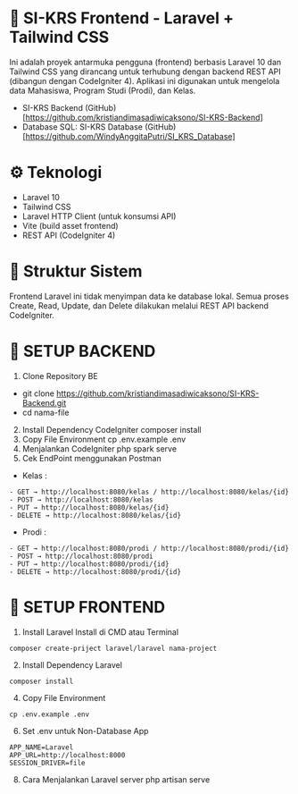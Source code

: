 # 🚀 SI-KRS Frontend - Laravel + Tailwind CSS
Ini adalah proyek antarmuka pengguna (frontend) berbasis Laravel 10 dan Tailwind CSS yang dirancang untuk terhubung dengan backend REST API (dibangun dengan CodeIgniter 4). Aplikasi ini digunakan untuk mengelola data Mahasiswa, Program Studi (Prodi), dan Kelas.

- SI-KRS Backend (GitHub)[https://github.com/kristiandimasadiwicaksono/SI-KRS-Backend]
- Database SQL: SI-KRS Database (GitHub)[https://github.com/WindyAnggitaPutri/SI_KRS_Database]

# ⚙ Teknologi
- Laravel 10
- Tailwind CSS
- Laravel HTTP Client (untuk konsumsi API)
- Vite (build asset frontend)
- REST API (CodeIgniter 4)

# 🧩 Struktur Sistem
Frontend Laravel ini tidak menyimpan data ke database lokal. Semua proses Create, Read, Update, dan Delete dilakukan melalui REST API backend CodeIgniter.

# 🚀 SETUP BACKEND
1. Clone Repository BE
- git clone https://github.com/kristiandimasadiwicaksono/SI-KRS-Backend.git
- cd nama-file
2. Install Dependency CodeIgniter
composer install
3. Copy File Environment
cp .env.example .env
4. Menjalankan CodeIgniter
php spark serve
5. Cek EndPoint menggunakan Postman
- Kelas :
```
- GET → http://localhost:8080/kelas / http://localhost:8080/kelas/{id}
- POST → http://localhost:8080/kelas
- PUT → http://localhost:8080/kelas/{id}
- DELETE → http://localhost:8080/kelas/{id}
```
- Prodi :
```
- GET → http://localhost:8080/prodi / http://localhost:8080/prodi/{id}
- POST → http://localhost:8080/prodi
- PUT → http://localhost:8080/prodi/{id}
- DELETE → http://localhost:8080/prodi/{id}
```

# 🚀 SETUP FRONTEND
1. Install Laravel
Install di CMD atau Terminal
```
composer create-priject laravel/laravel nama-project
```

2. Install Dependency Laravel
```
composer install
```
4. Copy File Environment
```
cp .env.example .env
```
6. Set .env untuk Non-Database App
```
APP_NAME=Laravel
APP_URL=http://localhost:8000
SESSION_DRIVER=file
```

8. Cara Menjalankan Laravel server
php artisan serve

